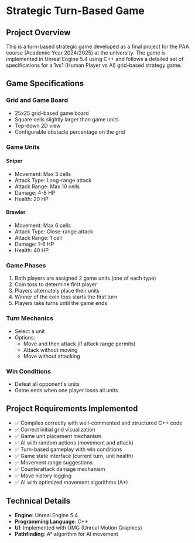# Strategic Turn-Based Game

## Project Overview
This is a turn-based strategic game developed as a final project for the PAA course (Academic Year 2024/2025) at the university. The game is implemented in Unreal Engine 5.4 using C++ and follows a detailed set of specifications for a 1vs1 (Human Player vs AI) grid-based strategy game.

## Game Specifications

### Grid and Game Board
- 25x25 grid-based game board
- Square cells slightly larger than game units
- Top-down 2D view
- Configurable obstacle percentage on the grid

### Game Units

#### Sniper
- Movement: Max 3 cells
- Attack Type: Long-range attack
- Attack Range: Max 10 cells
- Damage: 4-8 HP
- Health: 20 HP

#### Brawler
- Movement: Max 6 cells
- Attack Type: Close-range attack
- Attack Range: 1 cell
- Damage: 1-6 HP
- Health: 40 HP

### Game Phases
1. Both players are assigned 2 game units (one of each type)
2. Coin toss to determine first player
3. Players alternately place their units
4. Winner of the coin toss starts the first turn
5. Players take turns until the game ends

### Turn Mechanics
- Select a unit
- Options:
  - Move and then attack (if attack range permits)
  - Attack without moving
  - Move without attacking

### Win Conditions
- Defeat all opponent's units
- Game ends when one player loses all units

## Project Requirements Implemented
- ✅ Compiles correctly with well-commented and structured C++ code
- ✅ Correct initial grid visualization
- ✅ Game unit placement mechanism
- ✅ AI with random actions (movement and attack)
- ✅ Turn-based gameplay with win conditions
- ✅ Game state interface (current turn, unit health)
- ✅ Movement range suggestions
- ✅ Counterattack damage mechanism
- ✅ Move history logging
- ✅ AI with optimized movement algorithms (A*)

## Technical Details
- **Engine**: Unreal Engine 5.4
- **Programming Language**: C++
- **UI**: Implemented with UMG (Unreal Motion Graphics)
- **Pathfinding**: A* algorithm for AI movement

